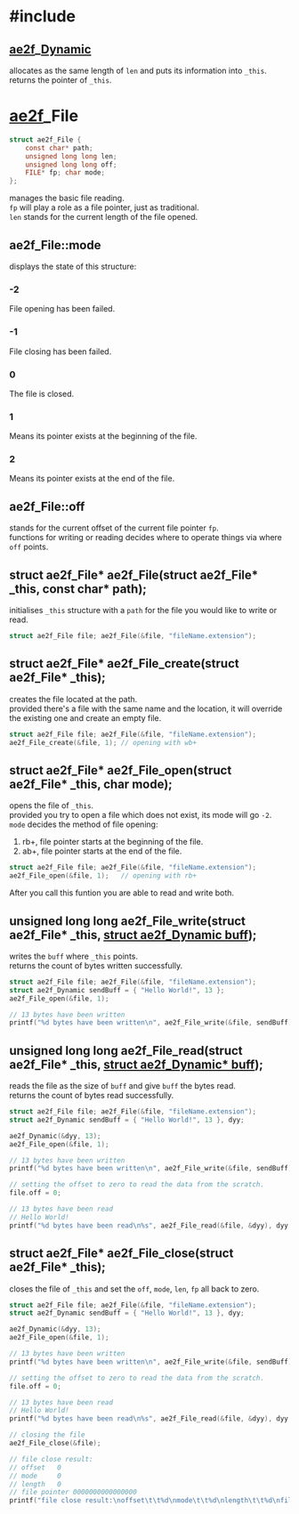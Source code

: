 # #include
## <a href="../Container.md#Dynamic">ae2f</a>_<a href="./Dynamic.md" id="_Dynamic">Dynamic</a>
allocates as the same length of `len` and puts its information into `_this`.  
returns the pointer of `_this`.

# <a href="../Container.md#File">ae2f</a>_File
```c
struct ae2f_File {
	const char* path;
	unsigned long long len;
	unsigned long long off;
	FILE* fp; char mode;
};
```
manages the basic file reading.  
`fp` will play a role as a file pointer, just as traditional.  
`len` stands for the current length of the file opened.  


## ae2f_File::mode
displays the state of this structure:

### -2	<d id="mode_-2"/>
File opening has been failed.  

### -1	<d id="mode_-1"/>
File closing has been failed.  

### 0	<d id="mode_0"/>
The file is closed.  

### 1	<d id="mode_1"/>
Means its pointer exists at the beginning of the file.

### 2	<d id="mode_2"/>
Means its pointer exists at the end of the file.

## ae2f_File::off
stands for the current offset of the current file pointer `fp`.  
functions for writing or reading decides where to operate things via where `off` points.

## struct ae2f_File* ae2f_File(struct ae2f_File* _this, const char* path);
initialises `_this` structure with a `path` for the file you would like to write or read.
```c
struct ae2f_File file; ae2f_File(&file, "fileName.extension");
```
## struct ae2f_File* ae2f_File_create(struct ae2f_File* _this);
creates the file located at the path.  
provided there's a file with the same name and the location, it will override the existing one and create an empty file.
```c
struct ae2f_File file; ae2f_File(&file, "fileName.extension");
ae2f_File_create(&file, 1);	// opening with wb+
```

## struct ae2f_File* ae2f_File_open(struct ae2f_File* _this, char mode);
opens the file of `_this`.  
provided you try to open a file which does not exist, its mode will go `-2`.  
`mode` decides the method of file opening:

<ol>
<li>rb+, file pointer starts at the beginning of the file.</li>
<li>ab+, file pointer starts at the end of the file.</li>
</ol>

```c
struct ae2f_File file; ae2f_File(&file, "fileName.extension");
ae2f_File_open(&file, 1);	// opening with rb+
```

After you call this funtion you are able to read and write both.  

## unsigned long long ae2f_File_write(struct ae2f_File* _this, <a href="#_Dynamic">struct ae2f_Dynamic buff</a>);
writes the `buff` where `_this` points.  
returns the count of bytes written successfully.
```c
struct ae2f_File file; ae2f_File(&file, "fileName.extension");
struct ae2f_Dynamic sendBuff = { "Hello World!", 13 };
ae2f_File_open(&file, 1);

// 13 bytes have been written
printf("%d bytes have been written\n", ae2f_File_write(&file, sendBuff));
```

## unsigned long long ae2f_File_read(struct ae2f_File* _this, <a href="#_Dynamic">struct ae2f_Dynamic* buff</a>);
reads the file as the size of `buff` and give `buff` the bytes read.  
returns the count of bytes read successfully.
```c
struct ae2f_File file; ae2f_File(&file, "fileName.extension");
struct ae2f_Dynamic sendBuff = { "Hello World!", 13 }, dyy;

ae2f_Dynamic(&dyy, 13);
ae2f_File_open(&file, 1);

// 13 bytes have been written
printf("%d bytes have been written\n", ae2f_File_write(&file, sendBuff)); 

// setting the offset to zero to read the data from the scratch.
file.off = 0;

// 13 bytes have been read
// Hello World!
printf("%d bytes have been read\n%s", ae2f_File_read(&file, &dyy), dyy.c.bt1);
```

## struct ae2f_File* ae2f_File_close(struct ae2f_File* _this);
closes the file of `_this` and set the `off`, `mode`, `len`, `fp` all back to zero.
```c
struct ae2f_File file; ae2f_File(&file, "fileName.extension");
struct ae2f_Dynamic sendBuff = { "Hello World!", 13 }, dyy;

ae2f_Dynamic(&dyy, 13);
ae2f_File_open(&file, 1);

// 13 bytes have been written
printf("%d bytes have been written\n", ae2f_File_write(&file, sendBuff));

// setting the offset to zero to read the data from the scratch.
file.off = 0;

// 13 bytes have been read
// Hello World!
printf("%d bytes have been read\n%s", ae2f_File_read(&file, &dyy), dyy.c.bt1);

// closing the file
ae2f_File_close(&file);

// file close result:
// offset	0
// mode		0
// length	0
// file pointer	0000000000000000
printf("file close result:\noffset\t\t%d\nmode\t\t%d\nlength\t\t%d\nfile pointer\t%p", file.off, file.mode, file.len, file.fp);
```